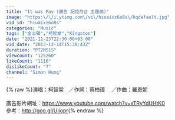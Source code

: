 ```yaml
---
title: "It was May (廣告 記憶月台 主題曲)"
image: "https:\/\/i.ytimg.com\/vi\/hiuaixz6o8s\/hqdefault.jpg"
vid_id: "hiuaixz6o8s"
categories: "Music"
tags: ["金士頓","柯智棠","Kingston"]
date: "2021-11-23T22:30:06+03:00"
vid_date: "2013-12-14T15:38:43Z"
duration: "PT2M51S"
viewcount: "125260"
likeCount: "1116"
dislikeCount: "7"
channel: "Simon Hung"
---
```

{% raw %}演唱：柯智棠　／作詞：蔡柏璋 　／作曲：羅恩妮<br /><br />廣告影片網址：<a rel="nofollow" target="blank" href="https://www.youtube.com/watch?v=xTRyYdUHtK0">https://www.youtube.com/watch?v=xTRyYdUHtK0</a><br />參考：<a rel="nofollow" target="blank" href="http://goo.gl/Uiiopr">http://goo.gl/Uiiopr</a>{% endraw %}
